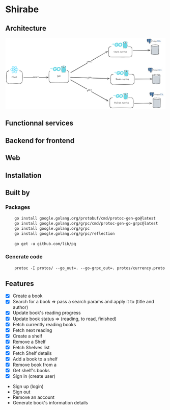 # Shirabe 

## Architecture 

<img src="architecture.png" /> <br />

## Functionnal services 

## Backend for frontend

## Web

## Installation

## Built by 
### Packages 
```
    go install google.golang.org/protobuf/cmd/protoc-gen-go@latest
    go install google.golang.org/grpc/cmd/protoc-gen-go-grpc@latest
    go install google.golang.org/grpc
	go install google.golang.org/grpc/reflection

    go get -u github.com/lib/pq

```

### Generate code

```
    protoc -I protos/ --go_out=. --go-grpc_out=. protos/currency.proto
```
## Features 
- [x] Create a book 
- [x] Search for a book => pass a search params and apply it to (title and author)
- [x] Update book's reading progress 
- [x] Update book status => (reading, to read, finished)
- [x] Fetch currently reading books 
- [x] Fetch next reading 
- [x] Create a shelf
- [x] Remove a Shelf
- [x] Fetch Shelves list 
- [x] Fetch Shelf details
- [x] Add a book to a shelf 
- [x] Remove book from a 
- [x] Get shelf's books 
- [x] Sign in (create user)
- Sign up (login)
- Sign out
- Remove an account 
- Generate book's information details
